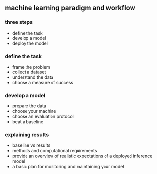 ## machine learning paradigm and workflow

### three steps
- define the task
- develop a model 
- deploy the model

### define the task
- frame the problem
- collect a dataset
- understand the data
- choose a measure of success

### develop a model
- prepare the data
- choose your machine
- choose an evaluation protocol
- beat a baseline

### explaining results
- baseline vs results
- methods and computational requirements
- provide an overview of realistic expectations of a deployed inference model
- a basic plan for monitoring and maintaining your model
